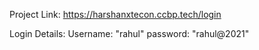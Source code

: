 Project Link: https://harshanxtecon.ccbp.tech/login

Login Details:
Username: "rahul"
password: "rahul@2021"
